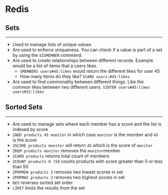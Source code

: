 # Redis

## Sets

---

- Used to manage lists of unique values
- Are used to enforce uniqueness. You can check if a value is part of a set by using the `SISMEMBER` command.
- Are used to create relationships between different records. Example would be a list of items that a users likes.
  - `SMEMBERS users#45:likes` would return the different likes for user 45
  - How many items do they like? `SCARD users:#45:likes`
- Are used to find commonality between different things. Like the common likes between two different users. `SINTER users#45:likes users#32:likes`

## Sorted Sets

---

- Are used to manage sets where each member has a score and the list is indexed by score
- `ZADD products 45 monitor` in which case `monitor` is the member and `45` is the score
- `ZSCORE products monitor` will return `45` which is the score of `monitor`
- `ZREM products monitor` removes the `monitor`member
- `ZCARD products` returns total count of members
- `ZCOUNT products 0 (50` counts products with score greater than 0 or less than 50
- `ZPOPMIN products 2` removes two lowest scores in set
- `ZPOPMAX products 2` removes two highest scores in set
- `REV` reverses sorted set order
- `LIMIT` limits the results from the set
